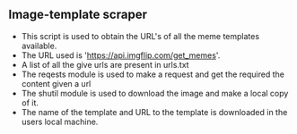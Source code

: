 ## Image-template scraper ##

- This script is used to obtain the URL's of all the meme templates available.
- The URL used is 'https://api.imgflip.com/get_memes'.
- A list of all the give urls are present in urls.txt
- The reqests module is used to make a request and get the required the content given a url
- The shutil module is used to download the image and make a local copy of it.
- The name of the template and URL to the template is downloaded in the users local machine.
